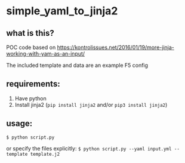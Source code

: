 # simple_yaml_to_jinja2

## what is this?
POC code based on https://kontrolissues.net/2016/01/19/more-jinja-working-with-yam-as-an-input/

The included template and data are an example F5 config

## requirements:
1. Have python
2. Install jinja2 (`pip install jinja2` and/or `pip3 install jinja2`)

## usage:
`$ python script.py`

or specify the files explicitly:
`$ python script.py --yaml input.yml --template template.j2`
